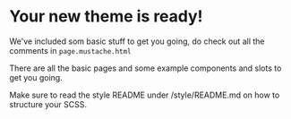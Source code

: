 Your new theme is ready!
========================

We've included som basic stuff to get you going, do check out all the comments in
`page.mustache.html`

There are all the basic pages and some example components and slots to get you going.

Make sure to read the style README under /style/README.md on how to structure your SCSS. 
